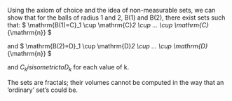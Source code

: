 Using the axiom of choice and the idea of non-measurable sets, we can
show that for the balls of radius 1 and 2, B(1) and B(2), there exist
sets such that: $ \mathrm{B(1)=C}_1 \cup \mathrm{C}_2 \cup ... \cup 
\mathrm{C}_{\mathrm{n}} $

and $ \mathrm{B(2)=D}_1 \cup \mathrm{D}_2 \cup ... \cup 
\mathrm{D}_{\mathrm{n}} $

and $C_{k} is isometric to D_{k}$ for each value of k.

The sets are fractals; their volumes cannot be computed in the way that
an ’ordinary’ set’s could be.
